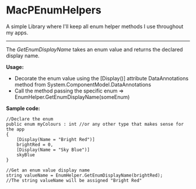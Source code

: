 # MacPEnumHelpers
A simple Library where I'll keep all enum helper methods I use throughout my apps.
<hr/>
The <i>GetEnumDisplayName</i> takes an enum value and returns the declared display name.

<b>Usage:</b>
<ul>
  <li>Decorate the enum value using the [Display()] attribute DataAnnotations method from System.ComponentModel.DataAnnotations</li>
  <li>Call the method passing the specific enum => EnumHelper.GetEnumDisplayName(someEnum)</li>
</ul>
<b>Sample code:</b>

    //Declare the enum
    public enum myColours : int //or any other type that makes sense for the app
    {
        [Display(Name = "Bright Red")]
        brightRed = 0,
        [Display(Name = "Sky Blue")]
        skyBlue
    }

    //Get an enum value display name
    string valueName = EnumHelper.GetEnumDisplayName(brightRed);
    //The string valueName will be assigned "Bright Red"
